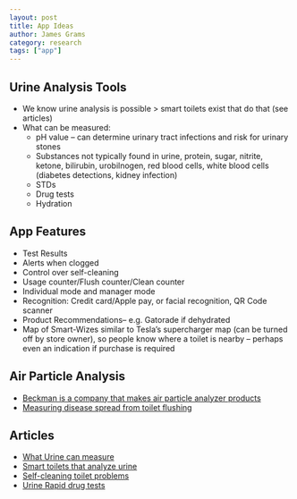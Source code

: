 ```yaml
---
layout: post
title: App Ideas
author: James Grams
category: research
tags: ["app"]
---
```

## Urine Analysis Tools
* We know urine analysis is possible > smart toilets exist that do that (see articles)
* What can be measured: 
    * pH value – can determine urinary tract infections and risk for urinary stones
    * Substances not typically found in urine, protein, sugar, nitrite, ketone, bilirubin, urobilnogen, red blood cells, white blood cells (diabetes detections, kidney infection)
    * STDs
    * Drug tests 
    * Hydration

## App Features
* Test Results
* Alerts when clogged
* Control over self-cleaning
* Usage counter/Flush counter/Clean counter
* Individual mode and manager mode
* Recognition: Credit card/Apple pay, or facial recognition, QR Code scanner
* Product Recommendations– e.g. Gatorade if dehydrated 
* Map of Smart-Wizes similar to Tesla’s supercharger map (can be turned off by store owner), so people know where a toilet is nearby – perhaps even an indication if purchase is required

## Air Particle Analysis
* [Beckman is a company that makes air particle analyzer products](https://www.beckman.com/air-particle-counters/met-one-hhpc-plus-series)
* [Measuring disease spread from toilet flushing](https://ir.uiowa.edu/cgi/viewcontent.cgi?article=7019&context=etd)

## Articles
* [What Urine can measure](https://www.ncbi.nlm.nih.gov/books/NBK279350/)
* [Smart toilets that analyze urine](https://med.stanford.edu/news/all-news/2020/04/smart-toilet-monitors-for-signs-of-disease.html)
* [Self-cleaning toilet problems](https://dcist.com/story/19/07/29/this-self-cleaning-toilet-cost-metro-more-than-400k-and-it-doesnt-work-anymore/)
* [Urine Rapid drug tests](https://www.goodegg.io/blog/instant-drug-testing-vs-lab-based-testing)